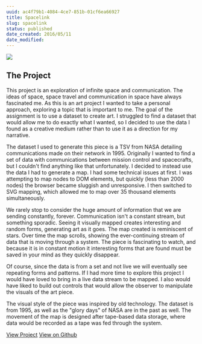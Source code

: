 ```yaml
---
uuid: ac4f79b1-4084-4ce7-851b-01cf6ea66927
title: Spacelink
slug: spacelink
status: published
date_created: 2016/05/11
date_modified:
---
```


![](https://res.cloudinary.com/yaminateo/image/upload/v1637122928/project/spacelink/22d86625220422e9b44619000db9249e9e79e163-screenshot-2016-02-19-13.54.12.8b6ff64a31790288f1b061ccc4fe027a54591f84_lcuq4d.png)

## The Project

This project is an exploration of infinite space and communication. The ideas of space, space travel and communication in space have always fascinated me. As this is an art project I wanted to take a personal approach, exploring a topic that is important to me. The goal of the assignment is to use a dataset to create art. I struggled to find a dataset that would allow me to do exactly what I wanted, so I decided to use the data I found as a creative medium rather than to use it as a direction for my narrative.

The dataset I used to generate this piece is a TSV from NASA detailing communications made on their network in 1995. Originally I wanted to find a set of data with communications between mission control and spacecrafts, but I couldn't find anything like that unfortunately. I decided to instead use the data I had to generate a map. I had some technical issues at first. I was attempting to map nodes to DOM elements, but quickly (less than 2000 nodes) the browser became sluggish and unresponsive. I then switched to SVG mapping, which allowed me to map over 35 thousand elements simultaneously.

We rarely stop to consider the huge amount of information that we are sending constantly, forever. Communication isn't a constant stream, but something sporadic. Seeing it visually mapped creates interesting and random forms, generating art as it goes. The map created is reminiscent of stars. Over time the map scrolls, showing the ever-continuing stream of data that is moving through a system. The piece is fascinating to watch, and because it is in constant motion it interesting forms that are found must be saved in your mind as they quickly disappear.

Of course, since the data is from a set and not live we will eventually see repeating forms and patterns. If I had more time to explore this project I would have loved to bring in a live data stream to be mapped. I also would have liked to build out controls that would allow the observer to manipulate the visuals of the art piece.

The visual style of the piece was inspired by old technology. The dataset is from 1995, as well as the "glory days" of NASA are in the past as well. The movement of the map is designed after tape-based data storage, where data would be recorded as a tape was fed through the system.

[View Project](http://iamnbutler.github.io/spacelink/) [View on Github](https://github.com/iamnbutler/spacelink)
